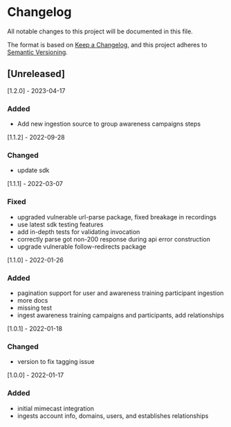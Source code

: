 # Changelog

All notable changes to this project will be documented in this file.

The format is based on [Keep a Changelog](https://keepachangelog.com/en/1.0.0/),
and this project adheres to
[Semantic Versioning](https://semver.org/spec/v2.0.0.html).

## [Unreleased]

[1.2.0] - 2023-04-17

### Added

- Add new ingestion source to group awareness campaigns steps

[1.1.2] - 2022-09-28

### Changed

- update sdk

[1.1.1] - 2022-03-07

### Fixed

- upgraded vulnerable url-parse package, fixed breakage in recordings
- use latest sdk testing features
- add in-depth tests for validating invocation
- correctly parse got non-200 response during api error construction
- upgrade vulnerable follow-redirects package

[1.1.0] - 2022-01-26

### Added

- pagination support for user and awareness training participant ingestion
- more docs
- missing test
- ingest awareness training campaigns and participants, add relationships

[1.0.1] - 2022-01-18

### Changed

- version to fix tagging issue

[1.0.0] - 2022-01-17

### Added

- initial mimecast integration
- ingests account info, domains, users, and establishes relationships
